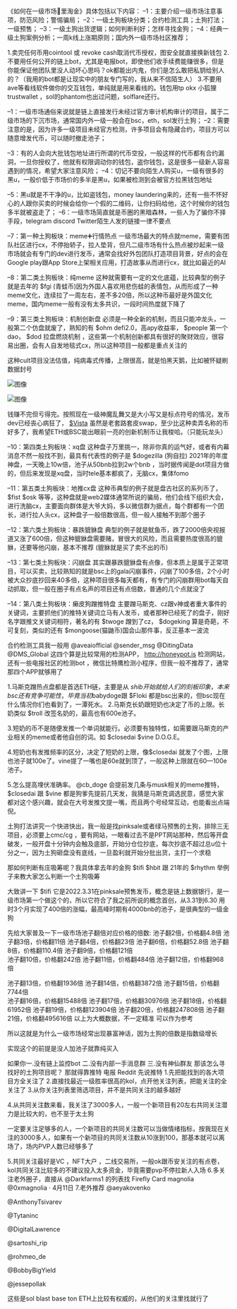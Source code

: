 《如何在一级市场💩里淘金》具体包括以下内容：
–1：主要介绍一级市场注意事项，防范风险；警惕骗局；
–2：一级土狗板块分类；合约检测工具；土狗打法；一级预售；
–3：一级土狗出货逻辑；如何判断利好；怎样寻找金狗；
–4：经典一级土狗案例分析；一周k线上涨期原则；国内外一级市场社区推荐；

1.卖完任何币用cointool 或 revoke cash取消代币授权，图安全就直接换新钱包    2.不要用任何公开的链上bot，尤其是电报bot，即使他们收手续费能赚很多，但是你能保证他团队里没人动坏心思吗？ok都能出内鬼，你们是怎么敢把私钥给别人的？（我用的bot都是让现实中的朋友专门写的，我从来不信陌生人）     3.不要用ave等看线软件做你的交互钱包，单纯就是用来看线的。钱包用tp okx 小狐狸 trustwallet ，sol的phantom也出过问题，solflare还行。

–1：一级市场通俗来说就是链上直接发行未经过官方审计机构审计的项目，属于二级市场的下沉市场，通常国内外一级一般会在bsc，eth，sol发行土狗；
–2：需要注意的是，因为许多一级项目未经官方检测，许多项目会有隐藏合约，项目方可以随意增发代币，可以随时撤走池子；

–3：有的人会向大批钱包地址进行所谓的代币空投，一般这样的代币都有合约漏洞，一旦你授权了，他就有权限调动你的钱包，盗你钱包，这是很多一级新人容易遇到的情况，希望大家注意风险；
–4：切记不要向陌生人购买u，一级有很多的黑u，一般价低于市场价的多半是黑u，如果被检测到会被官方拉黑钱包地址

–5：黑u就是不干净的u，比如盗钱包，money laundering来的，还有一些不怀好心的人跟你买卖的时候会给你一个假的二维码，让你扫码给他，这个时候你的钱包多半就被盗走了；
–6：一级市场简直就是币圈的黑暗森林，一些人为了骗你不择手段，telegram discord Twitter陌生人发的链接一律不要点

–7：第一种土狗板块：meme➕行情热点
一级市场最大的特点就meme，需要有团队社区进行cx，不停抬轿子，拉人垫背，但凡二级市场有什么热点被炒起来一级市场就会有专门的dev进行发币，通常会找好外包团队打造项目背景，好点的会在Google play跟App Store上架相关应用，打造故事从而进行cx，就比如最近的AI

–8：第二类土狗板块：纯meme
这种就需要有一定的文化底蕴，比较典型的例子就是去年的 $fgi (青蛙币)因为外国人喜欢用悲伤蛙的表情包，从而形成了一种meme文化，连续拉了一周左右，差不多20倍，所以这种币最好是外国文化meme，国内meme一般有没有太多共识，一段时间热度就下降了

–9：第三类土狗板块：机制创新盘
必须是一种全新的机制，而且只能冲龙头，一般第二个仿盘就废了，熟知的有 $ohm defi2.0，高apy收益率， $people 第一个dao， $dod 拉盘燃烧机制 ，这些第一个机制创新都具有很好的聚财效应，很容易出圈，会有人自发地毯式cx，所以这种项目一般都是重点关注的

这种cult项目没法估值，纯病毒式传播，上限很高，就是怕黑天鹅，比如被怀疑刷数据封号

![图像](https://pbs.twimg.com/media/GYpGk6XbMAAfUtE?format=jpg&name=large)

![图像](https://pbs.twimg.com/media/GYpGk7XaAAEK4po?format=jpg&name=large)

钱赚不完但亏得完。按照现在一级神魔乱舞又是大小写又是标点符号的情况，发币dev已经丧心病狂了， [$Vista](https://x.com/search?q=%24Vista&src=cashtag_click) 虽然是老套路套皮swap，至少比这种卖弄名称的币好多了，我希望ETH或BSC能出眼前一亮的创新机制币让我梭哈。（只能玩龙头）

–10：第四类土狗板块：xq盘
这种盘子万里挑一，除非你真的运气好，或者有内幕消息不然一般找不到，最具有代表性的例子是 $dogezilla (狗自拉) 2021年的年度神盘，一天晚上10w倍，池子从50bnb拉到2w个bnb ，当时据传闻是dot项目方做的，但后来发现是xq盘，当时tele基本都疯了，无脑cx，集体fomo

–11：第五类土狗板块：地推cx盘
这种币典型的例子就是盘古社区的系列币了， $fist $osk 等等，这种盘就是web2媒体通常所说的骗局，他们会线下组织大会，进行洗脑cx，主要面向群体是大爷大妈，多以微信群为据点，每个群都有一个团长，进行拉人头cx，这种盘子一般倍数很高，但一般人接触不到那个圈子

–12：第六类土狗板块：暴跌貔貅盘
典型的例子就是鱿鱼币，跌了2000倍央视报道又涨了600倍，但这种貔貅盘需要赌，冒很大的风险，而且需要热度很高的貔貅，还要等他闪崩，基本不推荐
(貔貅就是买了卖不出的币)

–13：第七类土狗板块：闪崩盘
其实跟暴跌貔貅盘有点像，但本质上是属于正常项目，可以买卖，比较熟知的就是bsc上的gala闪崩事件，闪崩了100多倍，2个小时被大众抄底抄回来40多倍，这种项目很多每天都有，有专门的闪崩群用bot每天自动抓取，但一般在圈子有点名声的项目还有点倍数，普通的几个点就没了

–14：第八类土狗板块：癞皮狗蹭推特盘
主要蹭马斯克、cz跟v神或者重大事件的关键词，主要抓他们的推特关键词立马有人发币，或者那种已经死了的盘子，刚好名字跟推文关键词相符，著名的有 $twoge 蹭到了cz，  $dogeking 算是奇葩，不可复刻，类似的还有 $mongoose(猫鼬币)国会山那件事，反正基本一波流

合约检测工具我一般用 @aveaiofficial @sender_msg @DitingData @DMS_Global   这四个算是比较常用的检测APP， http://honeypot.is 检测网站，还有一些电报社区的检测bot ，微信比特鹰检测小程序，但我一般不推荐了，通常那四个APP就够用了

1.马斯克蹭热点盘都是首选ETH链，主要是从 $shib 开始就给人们的刻板印象，本来bsc还有竞争可能性，毕竟当初$babydoge跟 $Floki 都是bsc出来的，但bsc现在什么情况你们也看到了，一潭死水。
   2.马斯克长奶跟短奶也决定了币的上限。长奶类似 $troll 改签名奶的，最高也有600e池子。

  3.短奶的币不是随便发推一个单词就能行。必须要有独特性，如需要跟马斯克的产业相关的meme或者他自创的词。如 $closedai  $vine D.O.G.E。

  4.短奶也有发推频率的区分，决定了短奶的上限，像$closedai 就发了个图，上限也池子就100e了。vine提了一嘴也是60e就到顶了，一般这种上限就在60—100e池子。

  5.怎么提高埋伏准确率。
@cb_doge
 会提前发几条与musk相关的meme推特，$closedai 跟 $vine 都是狗爹先提前几天发，我猜是马斯克调选民意，感觉大家都对这个感兴趣，就会在大号发推文提一嘴，而且两个号经常互动，也能看出点端倪。



土狗打法讲究一个快进快出，我一般是找pinksale或者绿马预售的土狗，排除三无项目，必须要上cmc/cg ，要有网站，一眼看过去不是PPT网站那种，然后等开盘破发，一般开盘十分钟内会触及底部，开始分仓位抄底，每次抄底不超过总u位十分之一，因为土狗砸盘没有底线，一旦盈利就开始分批出货，主打一个求稳



那如何判断有庄吸筹呢？我具体拿去年的金狗 $tifi  $hbit 跟 21年的 $rhythm 举例子来教大家怎么判断一个土狗吸筹

大致讲一下 $tifi 它是2022.3.31在pinksale预售发币，概念是链上数据银行，是一级市场第一个做这个的，所以它符合了我之前所说的概念首创，从3.31到6.30 用时3个月实现了400倍的涨幅，最高峰时期有4000bnb的池子，是很典型的一级金狗

先给大家普及一下一级市场池子翻倍对应价格的倍数:
池子翻2倍，价格翻4.8倍
池子翻3倍，价格翻11倍
池子翻4倍，价格翻23倍
池子翻6倍，价格翻52.8倍
池子翻8倍，价格翻110.4倍
池子翻9倍，价格翻121倍         
池子翻10倍，价格翻242倍
池子翻11倍，价格翻484倍
池子翻12倍，价格翻968倍

池子翻13倍，价格翻1936倍
池子翻14倍，价格翻3872倍
池子翻15倍，价格翻7744倍     
池子翻16倍，价格翻15488倍
池子翻17倍，价格翻30976倍
池子翻18倍，价格翻61952倍
池子翻19倍，价格翻123904倍
池子翻20倍，价格翻247808倍
池子翻21倍，价格翻495616倍
以上为大概数据，不一定精准 可以作为参考

所以这就是为什么一级市场经常出现暴富神话，因为土狗的倍数是指数级增长

实现这个的前提是没人加池子就靠纯买入

如果你一.没有链上监控bot
二.没有内部一手消息群
三.没有神仙群友
那该怎么寻找好的土狗项目呢？
那就得靠推特 电报 Reddit
先说推特
1.先把能找到的各大项目方全关注了
2.直接找最近一级胜率很高的kol，点开他关注列表，把能关注的全关注了
3.从你关注列表里筛选项目，并不是共同关注的越多越好

4.从共同关注数来看，我关注了3000多人，一般一个新项目有20左右共同关注潜力是比较大的，也不至于太土狗

一定要关注足够多的人，一个新项目的共同关注数可以当做情绪指标，按我现在关注的3000多人，如果有一个新项目的共同关注数从10涨到100，那基本就可以离场了，场内PVP人数已经够多了

5.共同关注最好是VC ，NFT大户 ，二线交易所，一般ok跟币安关注的有点卷，kol共同关注比较多的不建议投入太多资金，毕竟需要pvp不停拉新人入场
6.多关注老外圈子，直接从 
@Darkfarms1
 的列表找
Firefly Card
magnolia
@0xmagnolia
·
4月11日
7.老外推荐 
@aeyakovenko

@AnthonyTsivarev

@Tytaninc

@DigitalLawrence

@sartoshi_rip

@rohmeo_de

@BobbyBigYield

@jessepollak

这些是sol blast base ton ETH上比较有权威的，从他们的关注里找就行了

